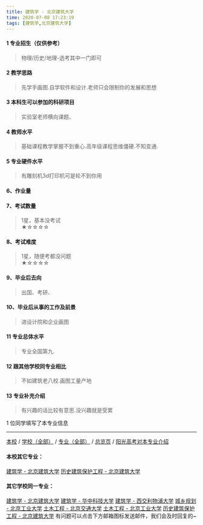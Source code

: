 ```yaml
---
title: 建筑学 - 北京建筑大学
time: 2020-07-08 17:23:19
tags: [建筑学,北京建筑大学]
---
```

#### 1 专业招生（仅供参考）  
> 物理/历史/地理-选考其中一门即可



#### 2 教学思路  
> 先学手画图.自学软件和设计.老师只会限制你的发展和思想



#### 3 本科生可以参加的科研项目  
>  实验室老师横向课题、



#### 4 教师水平
> 基础课程教学掌握不到重心.高年级课程思维僵硬.不知变通.



#### 5 专业硬件水平
> 有雕刻机3d打印机可是轮不到你用



#### 6、作业量
> 


#### 7、考试数量  
> 1星，基本没考试   
★☆☆☆☆



#### 8、考试难度  
> 1星，随便考都没问题   
★☆☆☆☆



#### 9、毕业后去向  
> 出国、考研、



#### 10、毕业后从事的工作及前景  
> 进设计院和企业画图



#### 11 专业总体水平 
> 专业全国第九.



####  12 跟其他学校同专业相比 
> 不如建筑老八校.画图工量产地



####  13 专业补充介绍  
> 有兴趣的话比较有意思.没兴趣就是受累


1 位同学填写了本专业信息
***
[本校](https://univgo.github.io/2020/07/08/北京建筑大学) / [学校（全部）](https://univgo.github.io/2020/07/09/学校汇总页) / [专业（全部）](https://univgo.github.io/2020/07/09/专业汇总页) / [总览页](https://univgo.github.io/2020/07/09/总览) / [阳光高考对本专业介绍](http://gaokao.chsi.com.cn/sch/zyk/view.do?schId=73394574&specId=73384460)
#### 本校其它专业：
[建筑学 - 北京建筑大学](https://univgo.github.io/2020/07/08/建筑学%20-%20北京建筑大学)
[历史建筑保护工程 - 北京建筑大学](https://univgo.github.io/2020/07/08/历史建筑保护工程%20-%20北京建筑大学)
#### 其它学校同一专业：
[建筑学 - 北京建筑大学](https://univgo.github.io/2020/07/08/建筑学%20-%20北京建筑大学)
[建筑学 - 华中科技大学](https://univgo.github.io/2020/07/08/建筑学%20-%20华中科技大学)
[建筑学 - 西交利物浦大学](https://univgo.github.io/2020/07/08/建筑学%20-%20西交利物浦大学)
[城乡规划 - 北京工业大学](https://univgo.github.io/2020/07/08/城乡规划%20-%20北京工业大学)
[土木工程 - 北京交通大学](https://univgo.github.io/2020/07/08/土木工程%20-%20北京交通大学)
[土木工程 - 北京工业大学](https://univgo.github.io/2020/07/08/土木工程%20-%20北京工业大学)
[历史建筑保护工程 - 北京建筑大学](https://univgo.github.io/2020/07/08/历史建筑保护工程%20-%20北京建筑大学)
有问题可以点击下方邮箱图标发送邮件，我们会及时回复的~
